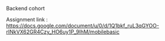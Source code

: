 
Backend cohort

Assignment link : https://docs.google.com/document/u/0/d/1Q1bkf_ruL3qGYOO-rINkVX62GR4Czy_HO6uy1P_9lhM/mobilebasic
